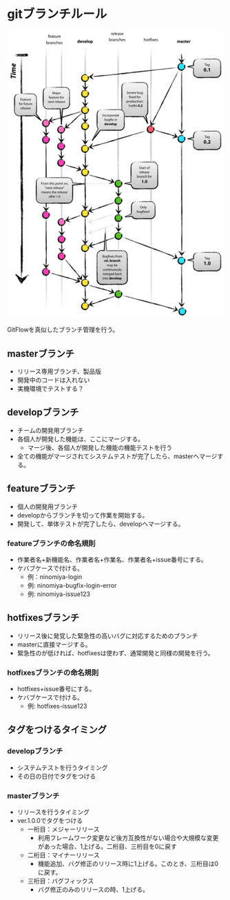 # gitブランチルール
![gitflow](./img/git-flow.png)

GitFlowを真似したブランチ管理を行う。

## masterブランチ
* リリース専用ブランチ、製品版
* 開発中のコードは入れない
* 実機環境でテストする？

## developブランチ
* チームの開発用ブランチ
* 各個人が開発した機能は、ここにマージする。
  * マージ後、各個人が開発した機能の機能テストを行う
* 全ての機能がマージされてシステムテストが完了したら、masterへマージする。

## featureブランチ
* 個人の開発用ブランチ
* developからブランチを切って作業を開始する。
* 開発して、単体テストが完了したら、developへマージする。

### featureブランチの命名規則
* 作業者名+新機能名、作業者名+作業名、作業者名+issue番号にする。
* ケバブケースで付ける。
  * 例：ninomiya-login
  * 例: ninomiya-bugfix-login-error
  * 例: ninomiya-issue123

## hotfixesブランチ
* リリース後に発覚した緊急性の高いバグに対応するためのブランチ
* masterに直接マージする。
* 緊急性のが低ければ、hotfixesは使わず、通常開発と同様の開発を行う。

### hotfixesブランチの命名規則
* hotfixes+issue番号にする。
* ケバブケースで付ける。
  * 例: hotfixes-issue123

## タグをつけるタイミング
### developブランチ
* システムテストを行うタイミング
* その日の日付でタグをつける
### masterブランチ
* リリースを行うタイミング
* ver.1.0.0でタグをつける
  * 一桁目：メジャーリリース
    * 利用フレームワーク変更など後方互換性がない場合や大規模な変更があった場合、1上げる。二桁目、三桁目を0に戻す
  * 二桁目：マイナーリリース
    * 機能追加、バグ修正のリリース時に1上げる。このとき、三桁目は0に戻す。
  * 三桁目：バグフィックス
    * バグ修正のみのリリースの時、1上げる。